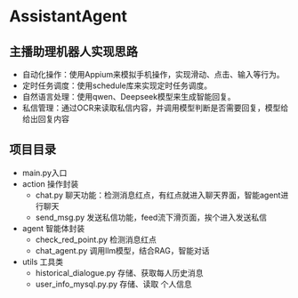 # AssistantAgent

## 主播助理机器人实现思路
- 自动化操作：使用Appium来模拟手机操作，实现滑动、点击、输入等行为。
- 定时任务调度：使用schedule库来实现定时任务调度。
- 自然语言处理：使用qwen、Deepseek模型来生成智能回复。
- 私信管理：通过OCR来读取私信内容，并调用模型判断是否需要回复，模型给给出回复内容

## 项目目录
- main.py入口
- action 操作封装 
    - chat.py 聊天功能：检测消息红点，有红点就进入聊天界面，智能agent进行聊天
    - send_msg.py 发送私信功能，feed流下滑页面，挨个进入发送私信
- agent 智能体封装
    - check_red_point.py  检测消息红点
    - chat_agent.py 调用llm模型，结合RAG，智能对话
- utils 工具类
    - historical_dialogue.py 存储、获取每人历史消息
    - user_info_mysql.py.py 存储、读取 个人信息
    